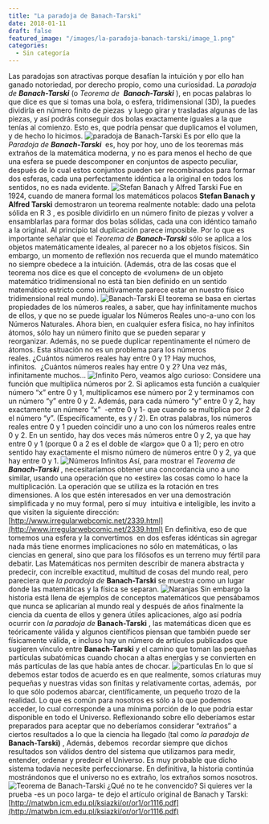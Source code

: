 ```yaml
---
title: "La paradoja de Banach-Tarski"
date: 2018-01-11
draft: false
featured_image: "/images/la-paradoja-banach-tarski/image_1.png"
categories:
  - Sin categoría
---
```


Las paradojas son atractivas porque desafían la intuición y por ello han ganado notoriedad, por derecho propio, como una curiosidad.
La 
*paradoja de **Banach-Tarski***
 (o 
*Teorema de  **Banach-Tarski***
), en pocas palabras lo que dice es que si tomas una bola, o esfera, tridimensional (3D), la puedes dividirla en número finito de piezas  y luego girar y trasladas algunas de las piezas, y así podrás conseguir dos bolas exactamente iguales a la que tenías al comienzo. Esto es, que podría pensar que duplicamos el volumen, y de hecho lo hicimos.
![paradoja de Banach-Tarski ](/images/la-paradoja-banach-tarski/image_1.png)
Es por ello que la 
*Paradoja de **Banach-Tarski***
 es, hoy por hoy, uno de los teoremas más extraños de la matemática moderna, y no es para menos el hecho de que una esfera se puede descomponer en conjuntos de aspecto peculiar, después de lo cual estos conjuntos pueden ser recombinados para formar dos esferas, cada una perfectamente idéntica a la original en todos los sentidos, no es nada evidente.
![Stefan Banach y Alfred Tarski](/images/la-paradoja-banach-tarski/image_2.png)
Fue en 1924, cuando de manera formal los matemáticos polacos 
**Stefan Banach y Alfred Tarski**
 demostraron un teorema realmente notable: dado una pelota sólida en R
3
, es posible dividirlo en un número finito de piezas y volver a ensamblarlas para formar dos bolas sólidas, cada una con idéntico tamaño a la original.
Al principio tal duplicación parece imposible. Por lo que es importante señalar que el 
*Teorema de **Banach-Tarski***
 sólo se aplica a los objetos matemáticamente ideales, al parecer no a los objetos físicos. Sin embargo, un momento de reflexión nos recuerda que el mundo matemático no siempre obedece a la intuición. (Además, otra de las cosas que el teorema nos dice es que el concepto de «volumen» de un objeto matemático tridimensional no está tan bien definido en un sentido matemático estricto como intuitivamente parece estar en nuestro físico tridimensional real mundo).
![Banach-Tarski](/images/la-paradoja-banach-tarski/image_3.png)
El teorema se basa en ciertas propiedades de los números reales, a saber, que hay infinitamente muchos de ellos, y que no se puede igualar los Números Reales uno-a-uno con los Números Naturales.
Ahora bien, en cualquier esfera física, no hay infinitos átomos, sólo hay un número finito que se pueden separar y reorganizar. Además, no se puede duplicar repentinamente el número de átomos.
Esta situación no es un problema para los números reales. ¿Cuántos números reales hay entre 0 y 1? Hay muchos, infinitos.  ¿Cuántos números reales hay entre 0 y 2? Una vez más, infinitamente muchos…
![Infinito](/images/la-paradoja-banach-tarski/image_4.png)
Pero, veamos algo curioso:
Considere una función que multiplica números por 2. Si aplicamos esta función a cualquier número “x” entre 0 y 1, multiplicamos ese número por 2 y terminamos con un número “y” entre 0 y 2. Además, para cada número “y” entre 0 y 2, hay exactamente un número “x”  -entre 0 y 1- que cuando se multiplica por 2 da el número “y”. (Específicamente, es y / 2).
En otras palabras, los números reales entre 0 y 1 pueden coincidir uno a uno con los números reales entre 0 y 2. En un sentido, hay dos veces más números entre 0 y 2, ya que hay entre 0 y 1 (porque 0 a 2 es el doble de «largo» que 0 a 1); pero en otro sentido hay exactamente el mismo número de números entre 0 y 2, ya que hay entre 0 y 1.
![Números Infinitos](/images/la-paradoja-banach-tarski/image_5.png)
Así, para mostrar el 
*Teorema de **Banach-Tarski***
, necesitaríamos obtener una concordancia uno a uno similar, usando una operación que no «estire» las cosas como lo hace la multiplicación. La operación que se utiliza es la rotación en tres dimensiones. A los que estén interesados en ver una demostración simplificada y no muy formal, pero sí muy  intuitiva e inteligible, les invito a que visiten la siguiente dirección:  
[http://www.irregularwebcomic.net/2339.html](http://www.irregularwebcomic.net/2339.html)
En definitiva, eso de que tomemos una esfera y la convertimos  en dos esferas idénticas sin agregar nada más tiene enormes implicaciones no sólo en matemáticas, o las ciencias en general, sino que para los filósofos es un terreno muy fértil para debatir. Las Matemáticas nos permiten describir de manera abstracta y predecir, con increíble exactitud, multitud de cosas del mundo real, pero pareciera que 
*la paradoja de*
**Banach-Tarski**
 se muestra como un lugar donde las matemáticas y la física se separan.
![Naranjas](/images/la-paradoja-banach-tarski/image_6.png)
Sin embargo la historia está llena de ejemplos de conceptos matemáticos que pensábamos que nunca se aplicarían al mundo real y después de años finalmente la ciencia da cuenta de ellos y genera útiles aplicaciones, algo así podría ocurrir con 
*la paradoja de*
**Banach-Tarski**
, las matemáticas dicen que es teóricamente válida y algunos científicos piensan que también puede ser físicamente válida, e incluso hay un número de artículos publicados que sugieren vínculo entre 
**Banach-Tarski**
 y el camino que toman las pequeñas partículas subatómicas cuando chocan a altas energías y se convierten en más partículas de las que había antes de chocar.
![particulas](/images/la-paradoja-banach-tarski/image_7.png)
En lo que sí debemos estar todos de acuerdo es en que realmente, somos criaturas muy pequeñas y nuestras vidas son finitas y relativamente cortas, además,  por lo que sólo podemos abarcar, científicamente, un pequeño trozo de la realidad. Lo que es común para nosotros es sólo a lo que podemos acceder, lo cual corresponde a una mínima porción de lo que podría estar disponible en todo el Universo. Reflexionando sobre ello deberíamos estar preparados para aceptar que no deberíamos considerar “extraños” a ciertos resultados a lo que la ciencia ha llegado (tal como 
*la paradoja de*
**Banach-Tarski)**
, Además, debemos  recordar siempre que dichos resultados son válidos dentro del sistema que utilizamos para medir, entender, ordenar y predecir el Universo. Es muy probable que dicho sistema todavía necesite perfeccionarse. En definitiva, la historia continúa mostrándonos que el universo no es extraño, los extraños somos nosotros.
![Teorema de Banach-Tarski](/images/la-paradoja-banach-tarski/image_8.png)
¿Qué no te he convencido? Si quieres ver la prueba -es un poco larga- te dejo el artículo original de Banach y Tarski:
[http://matwbn.icm.edu.pl/ksiazki/or/or1/or1116.pdf](http://matwbn.icm.edu.pl/ksiazki/or/or1/or1116.pdf)